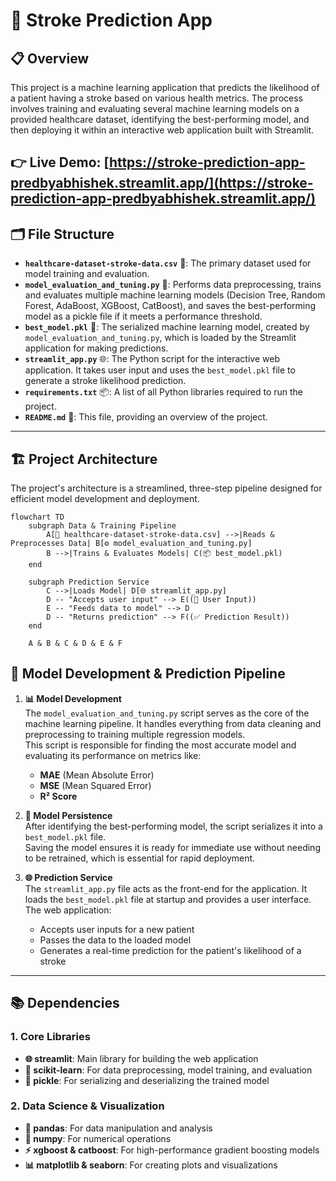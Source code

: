 # 🧠 Stroke Prediction App

## 📋 Overview
This project is a machine learning application that predicts the likelihood of a patient having a stroke based on various health metrics. The process involves training and evaluating several machine learning models on a provided healthcare dataset, identifying the best-performing model, and then deploying it within an interactive web application built with Streamlit.

👉 **Live Demo:** [https://stroke-prediction-app-predbyabhishek.streamlit.app/](https://stroke-prediction-app-predbyabhishek.streamlit.app/)
---

## 🗂️ File Structure
- **`healthcare-dataset-stroke-data.csv`** 📄: The primary dataset used for model training and evaluation.  
- **`model_evaluation_and_tuning.py`** 🧪: Performs data preprocessing, trains and evaluates multiple machine learning models (Decision Tree, Random Forest, AdaBoost, XGBoost, CatBoost), and saves the best-performing model as a pickle file if it meets a performance threshold.  
- **`best_model.pkl`** 💾: The serialized machine learning model, created by `model_evaluation_and_tuning.py`, which is loaded by the Streamlit application for making predictions.  
- **`streamlit_app.py`** 🌐: The Python script for the interactive web application. It takes user input and uses the `best_model.pkl` file to generate a stroke likelihood prediction.  
- **`requirements.txt`** 📦: A list of all Python libraries required to run the project.  
- **`README.md`** 📝: This file, providing an overview of the project.

---

## 🏗️ Project Architecture
The project's architecture is a streamlined, three-step pipeline designed for efficient model development and deployment.

```mermaid
flowchart TD
    subgraph Data & Training Pipeline
        A[📄 healthcare-dataset-stroke-data.csv] -->|Reads & Preprocesses Data| B[⚙️ model_evaluation_and_tuning.py]
        B -->|Trains & Evaluates Models| C(📦 best_model.pkl)
    end
    
    subgraph Prediction Service
        C -->|Loads Model| D[🌐 streamlit_app.py]
        D -- "Accepts user input" --> E((👤 User Input))
        E -- "Feeds data to model" --> D
        D -- "Returns prediction" --> F((✅ Prediction Result))
    end
    
    A & B & C & D & E & F
```
## 🧠 Model Development & Prediction Pipeline

1. **📊 Model Development**  
   The `model_evaluation_and_tuning.py` script serves as the core of the machine learning pipeline. It handles everything from data cleaning and preprocessing to training multiple regression models.  
   This script is responsible for finding the most accurate model and evaluating its performance on metrics like:  
   - **MAE** (Mean Absolute Error)  
   - **MSE** (Mean Squared Error)  
   - **R² Score**  

2. **💾 Model Persistence**  
   After identifying the best-performing model, the script serializes it into a `best_model.pkl` file.  
   Saving the model ensures it is ready for immediate use without needing to be retrained, which is essential for rapid deployment.

3. **🌐 Prediction Service**  
   The `streamlit_app.py` file acts as the front-end for the application. It loads the `best_model.pkl` file at startup and provides a user interface.  
   The web application:  
   - Accepts user inputs for a new patient  
   - Passes the data to the loaded model  
   - Generates a real-time prediction for the patient's likelihood of a stroke  

---

## 📚 Dependencies

### 1. Core Libraries
- **🌐 streamlit**: Main library for building the web application  
- **🧠 scikit-learn**: For data preprocessing, model training, and evaluation  
- **💾 pickle**: For serializing and deserializing the trained model  

### 2. Data Science & Visualization
- **🐼 pandas**: For data manipulation and analysis  
- **🔢 numpy**: For numerical operations  
- **⚡ xgboost & catboost**: For high-performance gradient boosting models  
- **📊 matplotlib & seaborn**: For creating plots and visualizations

